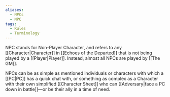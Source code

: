 ```yaml
---
aliases:
  - NPCs
  - NPC
tags:
  - Rules
  - Terminology
---
```

NPC stands for Non-Player Character, and refers to any [[Character|Character]] in [[Echoes of the Departed]] that is not being played by a [[Player|Player]]. Instead, almost all NPCs are played by [[The GM]].

NPCs can be as simple as mentioned individuals or characters with which a [[PC|PC]] has a quick chat with, or something as complex as a Character with their own simplified [[Character Sheet]] who can [[Adversary|face a PC down in battle]]—or be their ally in a time of need.